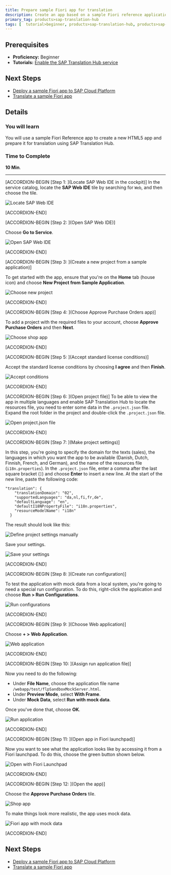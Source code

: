 ```yaml
---
title: Prepare sample Fiori app for translation
description: Create an app based on a sample Fiori reference application and prepare it for translation with SAP Translation Hub.
primary_tag: products>sap-translation-hub
tags: [  tutorial>beginner, products>sap-translation-hub, products>sap-cloud-platform, topic>sapui5 ]
---
```


## Prerequisites  
 - **Proficiency:** Beginner
 - **Tutorials:** [Enable the SAP Translation Hub service](https://www.sap.com/developer/tutorials/sth-enable.html)

## Next Steps
- [Deploy a sample Fiori app to SAP Cloud Platform](https://www.sap.com/developer/tutorials/sth-deploy-fiori-app.html)
- [Translate a sample Fiori app](https://www.sap.com/developer/tutorials/sth-translate-fiori-app.html)

## Details
### You will learn  
You will use a sample Fiori Reference app to create a new HTML5 app and prepare it for translation using SAP Translation Hub.

### Time to Complete
**10 Min**.

---
[ACCORDION-BEGIN [Step 1: ](Locate SAP Web IDE in the cockpit)]
In the service catalog, locate the **SAP Web IDE** tile by searching for `Web`, and then choose the tile.

![Locate SAP Web IDE](sth-prep-locate-IDE.png)


[ACCORDION-END]

[ACCORDION-BEGIN [Step 2: ](Open SAP Web IDE)]

Choose **Go to Service**.

![Open SAP Web IDE](sth-prep-open-IDE.png)


[ACCORDION-END]

[ACCORDION-BEGIN [Step 3: ](Create a new project from a sample application)]

To get started with the app, ensure that you're on the **Home** tab (house icon) and choose **New Project from Sample Application**.

![Choose new project](sth-prep-new-proj.png)


[ACCORDION-END]

[ACCORDION-BEGIN [Step 4: ](Choose Approve Purchase Orders app)]

To add a project with the required files to your account, choose **Approve Purchase Orders** and then **Next**.

![Choose shop app](sth-prep-choose-Approve-Purchase-order.png)


[ACCORDION-END]

[ACCORDION-BEGIN [Step 5: ](Accept standard license conditions)]

Accept the standard license conditions by choosing **I agree** and then **Finish**.

![Accept conditions](sth-prep-accept-condits.png)


[ACCORDION-END]

[ACCORDION-BEGIN [Step 6: ](Open project file)]
To be able to view the app in multiple languages and enable SAP Translation Hub to locate the resources file, you need to enter some data in the `.project.json` file. Expand the root folder in the project and double-click the `.project.json` file.

![Open project.json file](sth-prep-project-json.png)

[ACCORDION-END]

[ACCORDION-BEGIN [Step 7: ](Make project settings)]

In this step, you're going to specify the domain for the texts (sales), the languages in which you want the app to be available (Danish, Dutch, Finnish, French, and German), and the name of the resources file (`i18n.properties`).
In the `.project.json` file, enter a comma after the last square bracket (`]`) and choose **Enter** to insert a new line. At the start of the new line, paste the following code:

```
"translation": {
    "translationDomain": "02",
    "supportedLanguages": "da,nl,fi,fr,de",
    "defaultLanguage": "en",
    "defaultI18NPropertyFile": "i18n.properties",
    "resourceModelName": "i18n"
  }
```
The result should look like this:

![Define project settings manually](sth-prep-manual-project-settings.png)

Save your settings.

![Save your settings](sth-save.png)

[ACCORDION-END]

[ACCORDION-BEGIN [Step 8: ](Create run configuration)]

To test the application with mock data from a local system, you're going to need a special run configuration. To do this, right-click the application and choose **Run > Run Configurations**.

![Run configurations](sth-prep-run-configs.png)


[ACCORDION-END]

[ACCORDION-BEGIN [Step 9: ](Choose Web application)]

Choose **+ > Web Application**.

![Web application](sth-prep-web-application.png)


[ACCORDION-END]

[ACCORDION-BEGIN [Step 10: ](Assign run application file)]

Now you need to do the following:

- Under **File Name**, choose the application file name `/webapp/test/flpSandboxMockServer.html`.
- Under **Preview Mode**, select **With Frame**.
- Under **Mock Data**, select **Run with mock data**.

Once you've done that, choose **OK**.

![Run application](sth-prep-run-application.png)


[ACCORDION-END]

[ACCORDION-BEGIN [Step 11: ](Open app in Fiori launchpad)]

Now you want to see what the application looks like by accessing it from a Fiori launchpad. To do this, choose the green button shown below.

![Open with Fiori Launchpad](sth-prep-run-Fiori-LP.png)


[ACCORDION-END]

[ACCORDION-BEGIN [Step 12: ](Open the app)]

Choose the **Approve Purchase Orders** tile.

![Shop app](sth-prep-Fiori-LP-products.png)

To make things look more realistic, the app uses mock data.

![Fiori app with mock data](sth-prep-mock-data.png)


[ACCORDION-END]


## Next Steps
- [Deploy a sample Fiori app to SAP Cloud Platform](https://www.sap.com/developer/tutorials/sth-deploy-fiori-app.html)
- [Translate a sample Fiori app](https://www.sap.com/developer/tutorials/sth-translate-fiori-app.html)
